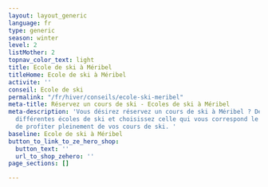 ```yaml
---
layout: layout_generic
language: fr
type: generic
season: winter
level: 2
listMother: 2
topnav_color_text: light
title: Ecole de ski à Méribel
titleHome: Ecole de ski à Méribel
activite: ''
conseil: Ecole de ski
permalink: "/fr/hiver/conseils/ecole-ski-meribel"
meta-title: Réservez un cours de ski - Ecoles de ski à Méribel
meta-description: 'Vous désirez réservez un cours de ski à Méribel ? Découvrez les
  différentes écoles de ski et choisissez celle qui vous correspond le mieux afin
  de profiter pleinement de vos cours de ski. '
baseline: Ecole de ski à Méribel
button_to_link_to_ze_hero_shop:
  button_text: ''
  url_to_shop_zehero: ''
page_sections: []

---
```

